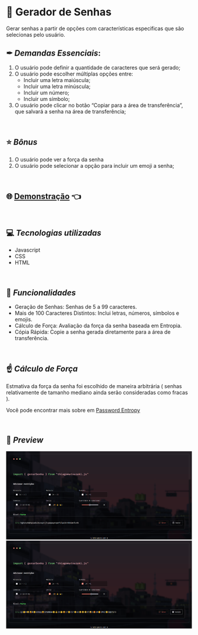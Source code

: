 # 🔑 Gerador de Senhas

Gerar senhas a partir de opções com características especificas que são selecionas pelo usuário.
&nbsp;

## ✒ _Demandas Essenciais_:

1. O usuário pode definir a quantidade de caracteres que será gerado;
2. O usuário pode escolher múltiplas opções entre:
    - Incluir uma letra maiúscula;
    - Incluir uma letra minúscula;
    - Incluir um número;
    - Incluir um símbolo;
3. O usuário pode clicar no botão “Copiar para a área de transferência”, que salvará a senha na área de transferência;</br>

&nbsp;

## ⭐ _Bônus_

1. O usuário pode ver a força da senha
2. O usuário pode selecionar a opção para incluir um emoji a senha;

&nbsp;

## 🌐 [Demonstração](https://thiagominoru.github.io/gerador-de-senhas/) 👈

&nbsp;
## 💻 _Tecnologias utilizadas_

-   Javascript
-   CSS
-   HTML

&nbsp;

## 🎲 _Funcionalidades_

-   Geração de Senhas: Senhas de 5 a 99 caracteres.
-   Mais de 100 Caracteres Distintos: Inclui letras, números, símbolos e emojis.
-   Cálculo de Força: Avaliação da força da senha baseada em Entropia.
-   Cópia Rápida: Copie a senha gerada diretamente para a área de transferência.

&nbsp;

## ☝ _Cálculo de Força_

Estmativa da força da senha foi escolhido de maneira arbitrária ( senhas relativamente de tamanho mediano ainda serão consideradas como fracas ).

Você pode encontrar mais sobre em [Password Entropy](https://en.wikipedia.org/wiki/Password_strength)

&nbsp;

## 👀 _Preview_
![image alt](https://github.com/thiagominoru/gerador-de-senhas/blob/main/preview_1.png?raw=true)
![image alt](https://github.com/thiagominoru/gerador-de-senhas/blob/main/preview_2.png?raw=true)
